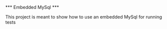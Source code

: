 *** Embedded MySql ***


This project is meant to show how to use an embedded MySql for running tests
